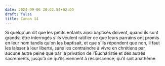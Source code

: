 ```yaml
---
date: 2024-09-06 20:02:54+02:00
draft: false
title: Canon 14
---
```





Si quelqu'un dit que les petits enfants ainsi baptisés doivent, quand ils sont grands, être interrogés s'ils veulent ratifier ce que leurs parrains ont promis en leur nom tandis qu'on les baptisait, et que s'ils répondent que non, il faut les laisser à leur liberté, sans les contraindre à vivre en chrétiens par aucune autre peine que par la privation de l’Eucharistie et des autres sacrements, jusqu'à ce qu'ils viennent à résipiscence; qu'il soit anathème.
